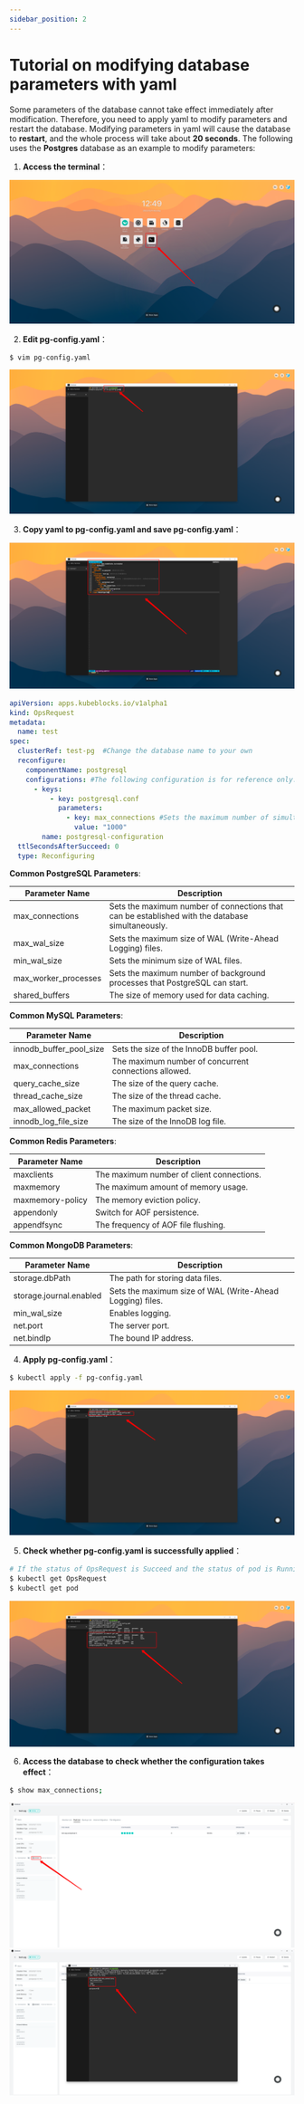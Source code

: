 ```yaml
---
sidebar_position: 2
---
```


# Tutorial on modifying database parameters with yaml

Some parameters of the database cannot take effect immediately after modification. Therefore, you need to apply yaml to modify parameters and restart the database. Modifying parameters in yaml will cause the database to **restart**, and the whole process will take about **20 seconds**. The following uses the **Postgres** database as an example to modify parameters:

1. **Access the terminal**：

![config_1](./imgs/config_1.png)

2. **Edit pg-config.yaml**：

```bash
$ vim pg-config.yaml
```
![config_2](./imgs/config_2.png)

3. **Copy yaml to pg-config.yaml and save pg-config.yaml**：

![config_3](./imgs/config_3.png)
```yaml
apiVersion: apps.kubeblocks.io/v1alpha1
kind: OpsRequest
metadata:
  name: test
spec:
  clusterRef: test-pg  #Change the database name to your own
  reconfigure:
    componentName: postgresql
    configurations: #The following configuration is for reference only. You only need to keep the part to be modified and modify the corresponding parameter values
      - keys:
          - key: postgresql.conf
            parameters:
              - key: max_connections #Sets the maximum number of simultaneous connections that can be made to the database
                value: "1000"
        name: postgresql-configuration
  ttlSecondsAfterSucceed: 0
  type: Reconfiguring
```
**Common PostgreSQL Parameters**:

|      Parameter Name     |                                      Description                                                 |
|-------------------------|--------------------------------------------------------------------------------------------------|
| max_connections         | Sets the maximum number of connections that can be established with the database simultaneously. |
| max_wal_size            | Sets the maximum size of WAL (Write-Ahead Logging) files.                                        |
| min_wal_size            | Sets the minimum size of WAL files.                                                              |
| max_worker_processes    | Sets the maximum number of background processes that PostgreSQL can start.                       |
| shared_buffers          | The size of memory used for data caching.                                                        |

**Common MySQL Parameters**:

|      Parameter Name     |                                      Description                                                 |
|-------------------------|--------------------------------------------------------------------------------------------------|
| innodb_buffer_pool_size | Sets the size of the InnoDB buffer pool.                                                         |
| max_connections         | The maximum number of concurrent connections allowed.                                            |
| query_cache_size        | The size of the query cache.                                                                     |
| thread_cache_size       | The size of the thread cache.                                                                    |
| max_allowed_packet      | The maximum packet size.                                                                         |
| innodb_log_file_size    | The size of the InnoDB log file.                                                                 |

**Common Redis Parameters**:

|      Parameter Name     |                                      Description                                                  |
|-------------------------|---------------------------------------------------------------------------------------------------|
| maxclients              | The maximum number of client connections.                                                         |
| maxmemory               | The maximum amount of memory usage.                                                               |
| maxmemory-policy        | The memory eviction policy.                                                                       |
| appendonly              | Switch for AOF persistence.                                                                       |
| appendfsync             | The frequency of AOF file flushing.                                                               |

**Common MongoDB Parameters**:

|      Parameter Name     |                                      Description                                                  |
|-------------------------|---------------------------------------------------------------------------------------------------|
| storage.dbPath          | The path for storing data files.                                                                  |
| storage.journal.enabled | Sets the maximum size of WAL (Write-Ahead Logging) files.                                         |
| min_wal_size            | Enables logging.                                                                                  |
| net.port                | The server port.                                                                                  |
| net.bindIp              | The bound IP address.                                                                             |

4. **Apply pg-config.yaml**：

```bash
$ kubectl apply -f pg-config.yaml
```
![config_4](./imgs/config_4.png)

5. **Check whether pg-config.yaml is successfully applied**：
```bash
# If the status of OpsRequest is Succeed and the status of pod is Running, the application is successfully configured
$ kubectl get OpsRequest
$ kubectl get pod
```
![config_5](./imgs/config_5.png)

6. **Access the database to check whether the configuration takes effect**：
```bash
$ show max_connections;
```
![config_6](./imgs/config_6.png)
![config_7](./imgs/config_7.png)

